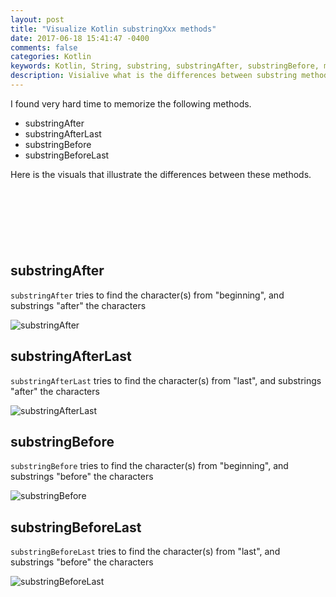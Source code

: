 ```yaml
---
layout: post
title: "Visualize Kotlin substringXxx methods"
date: 2017-06-18 15:41:47 -0400
comments: false
categories: Kotlin
keywords: Kotlin, String, substring, substringAfter, substringBefore, method
description: Visialive what is the differences between substring methods
---
```


I found very hard time to memorize the following methods.

* substringAfter
* substringAfterLast
* substringBefore
* substringBeforeLast

Here is the visuals that illustrate the differences between these methods.

<script async src="//pagead2.googlesyndication.com/pagead/js/adsbygoogle.js"></script>
<!-- 728x90 -->
<ins class="adsbygoogle"
     style="display:inline-block;width:728px;height:90px"
     data-ad-client="ca-pub-3940616565912592"
     data-ad-slot="7693358062"></ins>
<script>
(adsbygoogle = window.adsbygoogle || []).push({});
</script>

<!-- more -->

## substringAfter

`substringAfter` tries to find the character(s) from "beginning", and substrings "after" the characters

![substringAfter](https://raw.githubusercontent.com/wiki/shiraji/images/blog/images/substrings/substringAfter.png)

## substringAfterLast

`substringAfterLast` tries to find the character(s) from "last", and substrings "after" the characters

![substringAfterLast](https://raw.githubusercontent.com/wiki/shiraji/images/blog/images/substrings/substringAfterLast.png)

## substringBefore

`substringBefore` tries to find the character(s) from "beginning", and substrings "before" the characters

![substringBefore](https://raw.githubusercontent.com/wiki/shiraji/images/blog/images/substrings/substringBefore.png)

## substringBeforeLast

`substringBeforeLast` tries to find the character(s) from "last", and substrings "before" the characters

![substringBeforeLast](https://raw.githubusercontent.com/wiki/shiraji/images/blog/images/substrings/substringBeforeLast.png)
